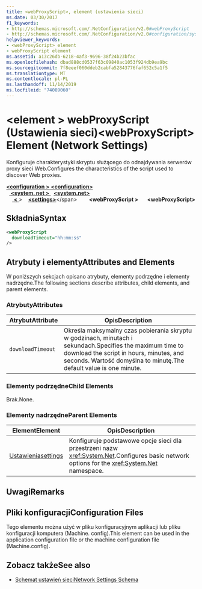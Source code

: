 ```yaml
---
title: <webProxyScript>, element (ustawienia sieci)
ms.date: 03/30/2017
f1_keywords:
- http://schemas.microsoft.com/.NetConfiguration/v2.0#webProxyScript
- http://schemas.microsoft.com/.NetConfiguration/v2.0#configuration/system.net/settings/webProxyScript
helpviewer_keywords:
- <webProxyScript> element
- webProxyScript element
ms.assetid: a13c26db-6218-4af3-9696-38f24b23bfac
ms.openlocfilehash: dbad888cd0537f63c09840ac1053f924db9ea9bc
ms.sourcegitcommit: 7f8eeef060ddeb2cabfa52843776faf652c5a1f5
ms.translationtype: MT
ms.contentlocale: pl-PL
ms.lasthandoff: 11/14/2019
ms.locfileid: "74089060"
---
```

# <a name="webproxyscript-element-network-settings"></a><span data-ttu-id="e8b12-102">\<element > webProxyScript (Ustawienia sieci)</span><span class="sxs-lookup"><span data-stu-id="e8b12-102">\<webProxyScript> Element (Network Settings)</span></span>
<span data-ttu-id="e8b12-103">Konfiguruje charakterystyki skryptu służącego do odnajdywania serwerów proxy sieci Web.</span><span class="sxs-lookup"><span data-stu-id="e8b12-103">Configures the characteristics of the script used to discover Web proxies.</span></span>  

<span data-ttu-id="e8b12-104">[ **\<configuration >** ](../configuration-element.md) </span><span class="sxs-lookup"><span data-stu-id="e8b12-104">[**\<configuration>**](../configuration-element.md)</span></span>\
<span data-ttu-id="e8b12-105">&nbsp;&nbsp;[ **\<system. net >** ](system-net-element-network-settings.md)</span><span class="sxs-lookup"><span data-stu-id="e8b12-105">&nbsp;&nbsp;[**\<system.net>**](system-net-element-network-settings.md)</span></span>\
<span data-ttu-id="e8b12-106">&nbsp;&nbsp;&nbsp;&nbsp;[ **\<** ](settings-element-network-settings.md) ></span><span class="sxs-lookup"><span data-stu-id="e8b12-106">&nbsp;&nbsp;&nbsp;&nbsp;[**\<settings>**](settings-element-network-settings.md)\</span></span>
<span data-ttu-id="e8b12-107">&nbsp;&nbsp;&nbsp;&nbsp;&nbsp;&nbsp; **\<webProxyScript >**</span><span class="sxs-lookup"><span data-stu-id="e8b12-107">&nbsp;&nbsp;&nbsp;&nbsp;&nbsp;&nbsp;**\<webProxyScript>**</span></span>

## <a name="syntax"></a><span data-ttu-id="e8b12-108">Składnia</span><span class="sxs-lookup"><span data-stu-id="e8b12-108">Syntax</span></span>  
  
```xml  
<webProxyScript  
  downloadTimeout="hh:mm:ss"  
/>  
```  
  
## <a name="attributes-and-elements"></a><span data-ttu-id="e8b12-109">Atrybuty i elementy</span><span class="sxs-lookup"><span data-stu-id="e8b12-109">Attributes and Elements</span></span>  
 <span data-ttu-id="e8b12-110">W poniższych sekcjach opisano atrybuty, elementy podrzędne i elementy nadrzędne.</span><span class="sxs-lookup"><span data-stu-id="e8b12-110">The following sections describe attributes, child elements, and parent elements.</span></span>  
  
### <a name="attributes"></a><span data-ttu-id="e8b12-111">Atrybuty</span><span class="sxs-lookup"><span data-stu-id="e8b12-111">Attributes</span></span>  
  
|<span data-ttu-id="e8b12-112">Atrybut</span><span class="sxs-lookup"><span data-stu-id="e8b12-112">Attribute</span></span>|<span data-ttu-id="e8b12-113">Opis</span><span class="sxs-lookup"><span data-stu-id="e8b12-113">Description</span></span>|  
|---------------|-----------------|  
|`downloadTimeout`|<span data-ttu-id="e8b12-114">Określa maksymalny czas pobierania skryptu w godzinach, minutach i sekundach.</span><span class="sxs-lookup"><span data-stu-id="e8b12-114">Specifies the maximum time to download the script in hours, minutes, and seconds.</span></span> <span data-ttu-id="e8b12-115">Wartość domyślna to minutę.</span><span class="sxs-lookup"><span data-stu-id="e8b12-115">The default value is one minute.</span></span>|  
  
### <a name="child-elements"></a><span data-ttu-id="e8b12-116">Elementy podrzędne</span><span class="sxs-lookup"><span data-stu-id="e8b12-116">Child Elements</span></span>  
 <span data-ttu-id="e8b12-117">Brak.</span><span class="sxs-lookup"><span data-stu-id="e8b12-117">None.</span></span>  
  
### <a name="parent-elements"></a><span data-ttu-id="e8b12-118">Elementy nadrzędne</span><span class="sxs-lookup"><span data-stu-id="e8b12-118">Parent Elements</span></span>  
  
|<span data-ttu-id="e8b12-119">Element</span><span class="sxs-lookup"><span data-stu-id="e8b12-119">Element</span></span>|<span data-ttu-id="e8b12-120">Opis</span><span class="sxs-lookup"><span data-stu-id="e8b12-120">Description</span></span>|  
|-------------|-----------------|  
|[<span data-ttu-id="e8b12-121">Ustawienia</span><span class="sxs-lookup"><span data-stu-id="e8b12-121">settings</span></span>](settings-element-network-settings.md)|<span data-ttu-id="e8b12-122">Konfiguruje podstawowe opcje sieci dla przestrzeni nazw <xref:System.Net>.</span><span class="sxs-lookup"><span data-stu-id="e8b12-122">Configures basic network options for the <xref:System.Net> namespace.</span></span>|  
  
## <a name="remarks"></a><span data-ttu-id="e8b12-123">Uwagi</span><span class="sxs-lookup"><span data-stu-id="e8b12-123">Remarks</span></span>  
  
## <a name="configuration-files"></a><span data-ttu-id="e8b12-124">Pliki konfiguracji</span><span class="sxs-lookup"><span data-stu-id="e8b12-124">Configuration Files</span></span>  
 <span data-ttu-id="e8b12-125">Tego elementu można użyć w pliku konfiguracyjnym aplikacji lub pliku konfiguracji komputera (Machine. config).</span><span class="sxs-lookup"><span data-stu-id="e8b12-125">This element can be used in the application configuration file or the machine configuration file (Machine.config).</span></span>  
  
## <a name="see-also"></a><span data-ttu-id="e8b12-126">Zobacz także</span><span class="sxs-lookup"><span data-stu-id="e8b12-126">See also</span></span>

- [<span data-ttu-id="e8b12-127">Schemat ustawień sieci</span><span class="sxs-lookup"><span data-stu-id="e8b12-127">Network Settings Schema</span></span>](index.md)
